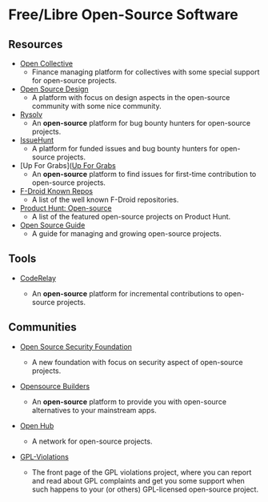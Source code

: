 # Free/Libre Open-Source Software

## Resources

* [Open Collective](https://opencollective.com)
  * Finance managing platform for collectives with some special support for open-source projects.
* [Open Source Design](https://opensourcedesign.net)
  - A platform with focus on design aspects in the open-source community with some nice community.
* [Rysolv](https://rysolv.com)
  - An **open-source** platform for bug bounty hunters for open-source projects.
* [IssueHunt](https://issuehunt.io)
  * A platform for funded issues and bug bounty hunters for open-source projects.
* [Up For Grabs]([Up For Grabs](https://up-for-grabs.net)
  * An **open-source** platform to find issues for first-time contribution to open-source projects.
* [F-Droid Known Repos](https://forum.f-droid.org/t/known-repositories)
  * A list of the well known F-Droid repositories.
* [Product Hunt: Open-source](https://www.producthunt.com/topics/open-source)
  * A list of the featured open-source projects on Product Hunt.
* [Open Source Guide](https://opensource.guide)
  * A guide for managing and growing open-source projects.

## Tools

* [CodeRelay](https://www.coderelay.io)
  
  - An **open-source** platform for incremental contributions to open-source projects.

## Communities

* [Open Source Security Foundation](https://openssf.org)
  
  * A new foundation with focus on security aspect of open-source projects.

* [Opensource Builders](https://opensource.builders)
  
  * An **open-source** platform to provide you with open-source alternatives to your mainstream apps.

* [Open Hub](https://www.openhub.net)
  
  * A network for open-source projects.

* [GPL-Violations](https://gpl-violations.org)
  
  * The front page of the GPL violations project, where you can report and read about GPL complaints and get you some support when such happens to your (or others) GPL-licensed open-source project.
